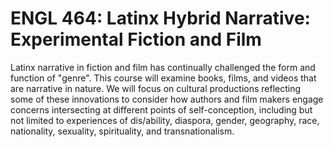 # ENGL 464: Latinx Hybrid Narrative: Experimental Fiction and Film

Latinx narrative in fiction and film has continually challenged the form and function of "genre". This course will examine books, films, and videos that are narrative in nature. We will focus on cultural productions reflecting some of these innovations to consider how authors and film makers engage concerns intersecting at different points of self-conception, including but not limited to experiences of dis/ability, diaspora, gender, geography, race, nationality, sexuality, spirituality, and transnationalism.